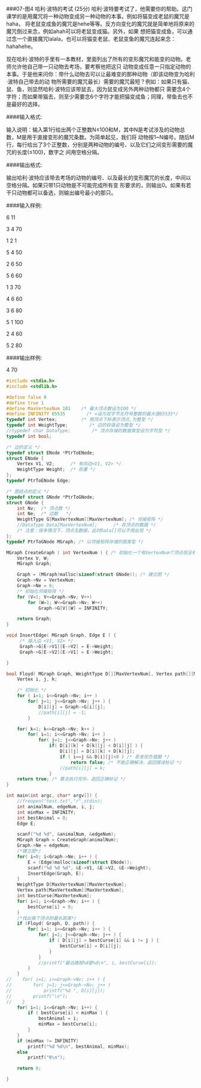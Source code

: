 ###07-图4 哈利·波特的考试   (25分)
哈利·波特要考试了，他需要你的帮助。这门课学的是用魔咒将一种动物变成另一种动物的本事。例如将猫变成老鼠的魔咒是haha，
将老鼠变成鱼的魔咒是hehe等等。反方向变化的魔咒就是简单地将原来的魔咒倒过来念，例如ahah可以将老鼠变成猫。另外，如果
想把猫变成鱼，可以通过念一个直接魔咒lalala，也可以将猫变老鼠、老鼠变鱼的魔咒连起来念：hahahehe。

现在哈利·波特的手里有一本教材，里面列出了所有的变形魔咒和能变的动物。老师允许他自己带一只动物去考场，要考察他把这只
动物变成任意一只指定动物的本事。于是他来问你：带什么动物去可以让最难变的那种动物（即该动物变为哈利·波特自己带去的动
物所需要的魔咒最长）需要的魔咒最短？例如：如果只有猫、鼠、鱼，则显然哈利·波特应该带鼠去，因为鼠变成另外两种动物都只
需要念4个字符；而如果带猫去，则至少需要念6个字符才能把猫变成鱼；同理，带鱼去也不是最好的选择。

####输入格式:

输入说明：输入第1行给出两个正整数N≤100和M，其中N是考试涉及的动物总数，M是用于直接变形的魔咒条数。为简单起见，我们将
动物按1~N编号。随后M行，每行给出了3个正整数，分别是两种动物的编号、以及它们之间变形需要的魔咒的长度(≤100)，数字之
间用空格分隔。

####输出格式:

输出哈利·波特应该带去考场的动物的编号、以及最长的变形魔咒的长度，中间以空格分隔。如果只带1只动物是不可能完成所有变
形要求的，则输出0。如果有若干只动物都可以备选，则输出编号最小的那只。

####输入样例:

6 11

3 4 70

1 2 1

5 4 50

2 6 50

5 6 60

1 3 70

4 6 60

3 6 80

5 1 100

2 4 60

5 2 80

####输出样例:

4 70
```c
#include <stdio.h>
#include <stdlib.h>

#define false 0
#define true 1
#define MaxVertexNum 101    /* 最大顶点数设为100 */
#define INFINITY 65535        /* ∞设为双字节无符号整数的最大值65535*/
typedef int Vertex;         /* 用顶点下标表示顶点,为整型 */
typedef int WeightType;        /* 边的权值设为整型 */
//typedef char DataType;        /* 顶点存储的数据类型设为字符型 */
typedef int bool;

/* 边的定义 */
typedef struct ENode *PtrToENode;
struct ENode {
    Vertex V1, V2;      /* 有向边<V1, V2> */
    WeightType Weight;  /* 权重 */
};
typedef PtrToENode Edge;

/* 图结点的定义 */
typedef struct GNode *PtrToGNode;
struct GNode {
    int Nv;  /* 顶点数 */
    int Ne;  /* 边数   */
    WeightType G[MaxVertexNum][MaxVertexNum]; /* 邻接矩阵 */
    //DataType Data[MaxVertexNum];      /* 存顶点的数据 */
    /* 注意：很多情况下，顶点无数据，此时Data[]可以不用出现 */
};
typedef PtrToGNode MGraph; /* 以邻接矩阵存储的图类型 */

MGraph CreateGraph ( int VertexNum ) { /* 初始化一个有VertexNum个顶点但没有边的图 */
    Vertex V, W;
    MGraph Graph;

    Graph = (MGraph)malloc(sizeof(struct GNode)); /* 建立图 */
    Graph->Nv = VertexNum;
    Graph->Ne = 0;
    /* 初始化邻接矩阵 */
    for (V=1; V<=Graph->Nv; V++)
        for (W=1; W<=Graph->Nv; W++)
            Graph->G[V][W] = INFINITY;

    return Graph;
}

void InsertEdge( MGraph Graph, Edge E ) {
     /* 插入边 <V1, V2> */
     Graph->G[E->V1][E->V2] = E->Weight;
     Graph->G[E->V2][E->V1] = E->Weight;

}

bool Floyd( MGraph Graph, WeightType D[][MaxVertexNum], Vertex path[][MaxVertexNum] ) {
    Vertex i, j, k;

    /* 初始化 */
    for ( i=1; i<=Graph->Nv; i++ )
        for( j=1; j<=Graph->Nv; j++ ) {
            D[i][j] = Graph->G[i][j];
            //path[i][j] = -1;
        }

    for( k=1; k<=Graph->Nv; k++ )
        for( i=1; i<=Graph->Nv; i++ )
            for( j=1; j<=Graph->Nv; j++ )
                if( D[i][k] + D[k][j] < D[i][j] ) {
                    D[i][j] = D[i][k] + D[k][j];
                    if ( i==j && D[i][j]<0 ) /* 若发现负值圈 */
                        return false; /* 不能正确解决，返回错误标记 */
                    //path[i][j] = k;
                }
    return true; /* 算法执行完毕，返回正确标记 */
}

int main(int argc, char* argv[]) {
    //freopen("test.txt","r",stdin);
    int animalNum, edgeNum, i, j;
    int minMax = INFINITY;
    int bestAnimal = 0;
    Edge E;

    scanf("%d %d", &animalNum, &edgeNum);
    MGraph Graph = CreateGraph(animalNum);
    Graph->Ne = edgeNum;
    /*建立图*/
    for( i=0; i<Graph->Ne; i++ ) {
        E = (Edge)malloc(sizeof(struct ENode));
        scanf("%d %d %d", &E->V1, &E->V2, &E->Weight);
        InsertEdge(Graph, E);
    }
    WeightType D[MaxVertexNum][MaxVertexNum];
    Vertex path[MaxVertexNum][MaxVertexNum];
    int bestCurse[MaxVertexNum];
    for( i=1; i<=Graph->Nv; i++ ) {
        bestCurse[i] = 0;
    }
    /*找出每个顶点的最长距离*/
    if (Floyd( Graph, D, path)) {
        for( i=1; i<=Graph->Nv; i++ ) {
            for( j=1; j<=Graph->Nv; j++ ) {
                if ( D[i][j] > bestCurse[i] && i != j ) {
                    bestCurse[i] = D[i][j];
                }
            }
            //printf("最远路程%d是%d\n", i, bestCurse[i]);
        }
    }
//    for( i=1; i<=Graph->Nv; i++ ) {
//        for( j=1; j<=Graph->Nv; j++ )
//            printf("%d ", D[i][j]);
//        printf("\n");
//    }
    for( i=1; i<=Graph->Nv; i++) {
        if ( bestCurse[i] < minMax ) {
            bestAnimal = i;
            minMax = bestCurse[i];
        }
    }
    if (minMax != INFINITY)
        printf("%d %d\n", bestAnimal, minMax);
    else
        printf("0\n");

    return 0;

}
```
